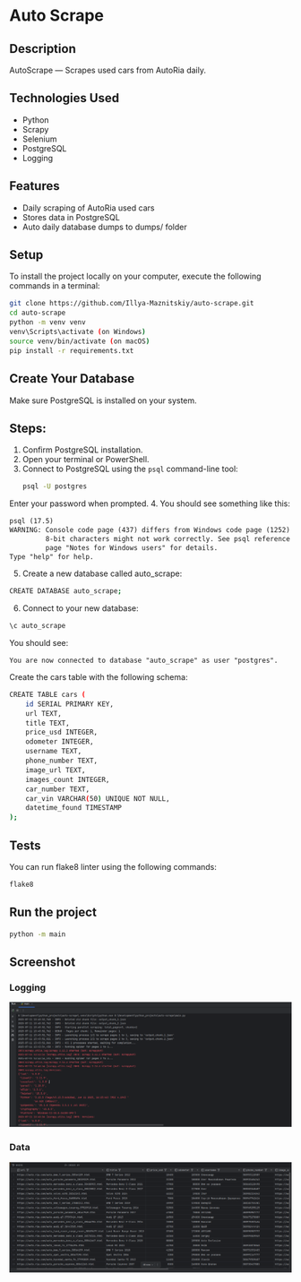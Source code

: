 # Auto Scrape


## Description
AutoScrape — Scrapes used cars from AutoRia daily.


## Technologies Used
- Python
- Scrapy
- Selenium
- PostgreSQL
- Logging


## Features
- Daily scraping of AutoRia used cars
- Stores data in PostgreSQL
- Auto daily database dumps to dumps/ folder


## Setup
To install the project locally on your computer, execute the following commands in a terminal:
```bash
git clone https://github.com/Illya-Maznitskiy/auto-scrape.git
cd auto-scrape
python -m venv venv
venv\Scripts\activate (on Windows)
source venv/bin/activate (on macOS)
pip install -r requirements.txt
```


## Create Your Database
Make sure PostgreSQL is installed on your system.

## Steps:
1. Confirm PostgreSQL installation.
2. Open your terminal or PowerShell.
3. Connect to PostgreSQL using the `psql` command-line tool:
   ```bash
   psql -U postgres
   ```
Enter your password when prompted.
4. You should see something like this:
```
psql (17.5)
WARNING: Console code page (437) differs from Windows code page (1252)
         8-bit characters might not work correctly. See psql reference
         page "Notes for Windows users" for details.
Type "help" for help.
```
5. Create a new database called auto_scrape:
```bash
CREATE DATABASE auto_scrape;
```
6. Connect to your new database:
```bash
\c auto_scrape
````
You should see:
```
You are now connected to database "auto_scrape" as user "postgres".
```
Create the cars table with the following schema:
```bash
CREATE TABLE cars (
    id SERIAL PRIMARY KEY,
    url TEXT,
    title TEXT,
    price_usd INTEGER,
    odometer INTEGER,
    username TEXT,
    phone_number TEXT,
    image_url TEXT,
    images_count INTEGER,
    car_number TEXT,
    car_vin VARCHAR(50) UNIQUE NOT NULL,
    datetime_found TIMESTAMP
);
```


## Tests
You can run flake8 linter using the following commands:
```bash
flake8
```


## Run the project
```bash
python -m main
```


## Screenshot
### Logging
![Logging](screenshots/logging.png)

### Data
![Data](screenshots/data.png)
